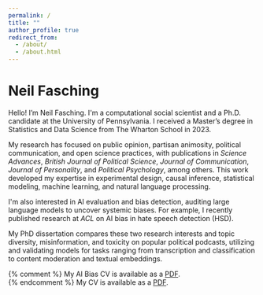 ```yaml
---
permalink: /
title: ""
author_profile: true
redirect_from: 
  - /about/
  - /about.html
---
```


Neil Fasching
======

Hello! I’m Neil Fasching. I'm a computational social scientist and a Ph.D. candidate at the University of Pennsylvania. I received a Master’s degree in Statistics and Data Science from The Wharton School in 2023.

My research has focused on public opinion, partisan animosity, political communication, and open science practices, with publications in *Science Advances*, *British Journal of Political Science*, *Journal of Communication*, *Journal of Personality*, and *Political Psychology*, among others. This work developed my expertise in experimental design, causal inference, statistical modeling, machine learning, and natural language processing.

I'm also interested in AI evaluation and bias detection, auditing large language models to uncover systemic biases. For example, I recently published research at *ACL* on AI bias in hate speech detection (HSD). 

My PhD dissertation compares these two research interests and topic diversity, misinformation, and toxicity on popular political podcasts, utilizing and validating models for tasks ranging from transcription and classification to content moderation and textual embeddings.

{% comment %} 
My AI Bias CV is available as a [PDF](/files/fasching-ai-resume.pdf). <br>
{% endcomment %}
My CV is available as a [PDF](/files/fasching-ds-resume.pdf).
